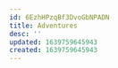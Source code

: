 ```yaml
---
id: 6EzhHPzqBf3DvoGbNPADN
title: Adventures
desc: ''
updated: 1639759645943
created: 1639759645943
---
```


